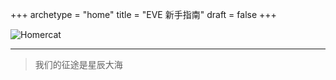+++
archetype = "home"
title = "EVE 新手指南"
draft = false
+++


![Homercat](/images/bg.jpg?lightbox=false)

---

>我们的征途是星辰大海